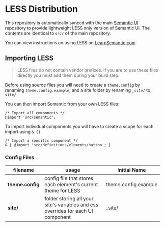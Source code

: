 # LESS Distribution

This repository is automatically synced with the main [Semantic UI](https://github.com/Semantic-Org/Semantic-UI) repository to provide lightweight LESS only version of Semantic UI. The contents are identical to `src/` of the main repository.

You can view instructions on using LESS on [LearnSemantic.com](http://www.learnsemantic.com)

## Importing LESS

> LESS files do not contain vendor prefixes. If you are to use these files directly you must add them during your build step.

Before using source files you will need to create a `theme.config` by renaming `theme.config.example`, and a site folder by renaming `_site/` to `site/`

You can then import Semantic from your own LESS files:
```less
/* Import all components */
@import 'src/semantic';
```

To import individual components you will have to create a scope for each import using `& {}`
```less
/* Import a specific component */
& { @import 'src/definitions/elements/button'; }
```

### Config Files

filename | usage | Initial Name
--- | --- | ---
**theme.config** | config file that stores each element's current theme for LESS | theme.config.example
**site/** | folder storing all your site's variables and css overrides for each UI component | _site/

